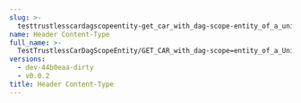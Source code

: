```yaml
---
slug: >-
  testtrustlesscardagscopeentity-get_car_with_dag-scope-entity_of_a_unixfs_directory_(accept_header)-header_content-type
name: Header Content-Type
full_name: >-
  TestTrustlessCarDagScopeEntity/GET_CAR_with_dag-scope=entity_of_a_UnixFS_directory_(Accept_Header)/Header_Content-Type
versions:
  - dev-44b0eaa-dirty
  - v0.0.2
title: Header Content-Type
---
```


